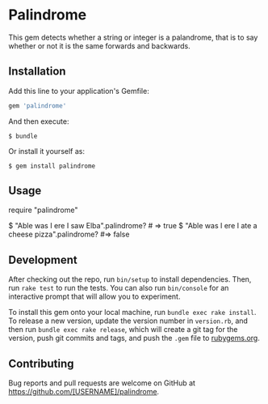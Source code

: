 # Palindrome

This gem detects whether a string or integer is a palandrome, that is to say whether or not it is the same forwards and backwards.

## Installation

Add this line to your application's Gemfile:

```ruby
gem 'palindrome'
```

And then execute:

    $ bundle

Or install it yourself as:

    $ gem install palindrome

## Usage

require "palindrome"

$ "Able was I ere I saw Elba".palindrome? # => true
$ "Able was I ere I ate a cheese pizza".palindrome? #=> false

## Development

After checking out the repo, run `bin/setup` to install dependencies. Then, run `rake test` to run the tests. You can also run `bin/console` for an interactive prompt that will allow you to experiment.

To install this gem onto your local machine, run `bundle exec rake install`. To release a new version, update the version number in `version.rb`, and then run `bundle exec rake release`, which will create a git tag for the version, push git commits and tags, and push the `.gem` file to [rubygems.org](https://rubygems.org).

## Contributing

Bug reports and pull requests are welcome on GitHub at https://github.com/[USERNAME]/palindrome.

